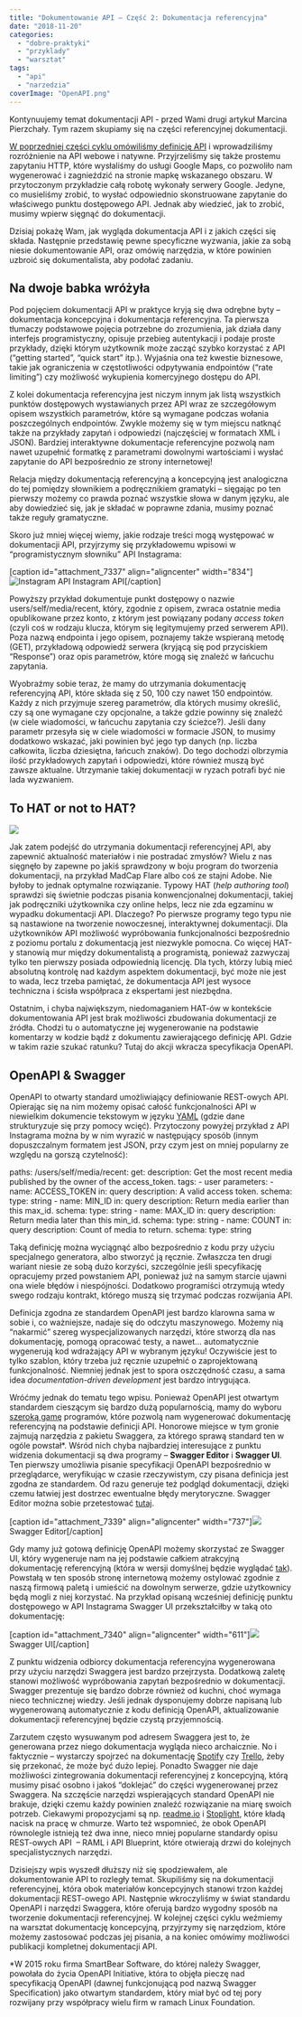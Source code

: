 ```yaml
---
title: "Dokumentowanie API – Część 2: Dokumentacja referencyjna"
date: "2018-11-20"
categories:
  - "dobre-praktyki"
  - "przyklady"
  - "warsztat"
tags:
  - "api"
  - "narzedzia"
coverImage: "OpenAPI.png"
---
```


Kontynuujemy temat dokumentacji API - przed Wami drugi artykuł Marcina Pierzchały. Tym razem skupiamy się na części referencyjnej dokumentacji.

[W poprzedniej części cyklu omówiliśmy definicję API](http://techwriter.pl/dokumentacja-api-czesc-1-definicja-i-rodzaje-api/) i wprowadziliśmy rozróżnienie na API webowe i natywne. Przyjrzeliśmy się także prostemu zapytaniu HTTP, które wysłaliśmy do usługi Google Maps, co pozwoliło nam wygenerować i zagnieździć na stronie mapkę wskazanego obszaru. W przytoczonym przykładzie całą robotę wykonały serwery Google. Jedyne, co musieliśmy zrobić, to wysłać odpowiednio skonstruowane zapytanie do właściwego punktu dostępowego API. Jednak aby wiedzieć, jak to zrobić, musimy wpierw sięgnąć do dokumentacji.

Dzisiaj pokażę Wam, jak wygląda dokumentacja API i z jakich części się składa. Następnie przedstawię pewne specyficzne wyzwania, jakie za sobą niesie dokumentowanie API, oraz omówię narzędzia, w które powinien uzbroić się dokumentalista, aby podołać zadaniu.

## Na dwoje babka wróżyła

Pod pojęciem dokumentacji API w praktyce kryją się dwa odrębne byty – dokumentacja koncepcyjna i dokumentacja referencyjna. Ta pierwsza tłumaczy podstawowe pojęcia potrzebne do zrozumienia, jak działa dany interfejs programistyczny, opisuje przebieg autentykacji i podaje proste przykłady, dzięki którym użytkownik może zacząć szybko korzystać z API (“getting started”, “quick start” itp.). Wyjaśnia ona też kwestie biznesowe, takie jak ograniczenia w częstotliwości odpytywania endpointów (“rate limiting”) czy możliwość wykupienia komercyjnego dostępu do API.

Z kolei dokumentacja referencyjna jest niczym innym jak listą wszystkich punktów dostępowych wystawianych przez API wraz ze szczegółowym opisem wszystkich parametrów, które są wymagane podczas wołania poszczególnych endpointów. Zwykle możemy się w tym miejscu natknąć także na przykłady zapytań i odpowiedzi (najczęściej w formatach XML i JSON). Bardziej interaktywne dokumentacje referencyjne pozwolą nam nawet uzupełnić formatkę z parametrami dowolnymi wartościami i wysłać zapytanie do API bezpośrednio ze strony internetowej!

Relacja między dokumentacją referencyjną a koncepcyjną jest analogiczna do tej pomiędzy słownikiem a podręcznikiem gramatyki – sięgając po ten pierwszy możemy co prawda poznać wszystkie słowa w danym języku, ale aby dowiedzieć się, jak je składać w poprawne zdania, musimy poznać także reguły gramatyczne.

Skoro już mniej więcej wiemy, jakie rodzaje treści mogą występować w dokumentacji API, przyjrzymy się przykładowemu wpisowi w “programistycznym słowniku” API Instagrama:

\[caption id="attachment_7337" align="aligncenter" width="834"\]![](images/InstagramApi.jpeg "Instagram API") Instagram API\[/caption\]

Powyższy przykład dokumentuje punkt dostępowy o nazwie users/self/media/recent, który, zgodnie z opisem, zwraca ostatnie media opublikowane przez konto, z którym jest powiązany podany _access token_ (czyli coś w rodzaju klucza, którym się legitymujemy przed serwerem API). Poza nazwą endpointa i jego opisem, poznajemy także wspieraną metodę (GET), przykładową odpowiedź serwera (kryjącą się pod przyciskiem “Response”) oraz opis parametrów, które mogą się znaleźć w łańcuchu zapytania.

Wyobraźmy sobie teraz, że mamy do utrzymania dokumentację referencyjną API, które składa się z 50, 100 czy nawet 150 endpointów. Każdy z nich przyjmuje szereg parametrów, dla których musimy określić, czy są one wymagane czy opcjonalne, a także gdzie powinny się znaleźć (w ciele wiadomości, w łańcuchu zapytania czy ścieżce?). Jeśli dany parametr przesyła się w ciele wiadomości w formacie JSON, to musimy dodatkowo wskazać, jaki powinien być jego typ danych (np. liczba całkowita, liczba dziesiętna, łańcuch znaków). Do tego dochodzi olbrzymia ilość przykładowych zapytań i odpowiedzi, które również muszą być zawsze aktualne. Utrzymanie takiej dokumentacji w ryzach potrafi być nie lada wyzwaniem.

## To HAT or not to HAT?

![](images/Hat.jpeg)

Jak zatem podejść do utrzymania dokumentacji referencyjnej API, aby zapewnić aktualność materiałów i nie postradać zmysłów? Wielu z nas sięgnęło by zapewne po jakiś sprawdzony w boju program do tworzenia dokumentacji, na przykład MadCap Flare albo coś ze stajni Adobe. Nie byłoby to jednak optymalne rozwiązanie. Typowy HAT (_help authoring tool_) sprawdzi się świetnie podczas pisania konwencjonalnej dokumentacji, takiej jak podręczniki użytkownika czy online helps, lecz nie zda egzaminu w wypadku dokumentacji API. Dlaczego? Po pierwsze programy tego typu nie są nastawione na tworzenie nowoczesnej, interaktywnej dokumentacji. Dla użytkowników API możliwość wypróbowania funkcjonalności bezpośrednio z poziomu portalu z dokumentacją jest niezwykle pomocna. Co więcej HAT-y stanowią mur między dokumentalistą a programistą, ponieważ zazwyczaj tylko ten pierwszy posiada odpowiednią licencję. Dla tych, którzy lubią mieć absolutną kontrolę nad każdym aspektem dokumentacji, być może nie jest to wada, lecz trzeba pamiętać, że dokumentacja API jest wysoce techniczna i ścisła współpraca z ekspertami jest niezbędna.

Ostatnim, i chyba największym, niedomaganiem HAT-ów w kontekście dokumentowania API jest brak możliwości zbudowania dokumentacji ze źródła. Chodzi tu o automatyczne jej wygenerowanie na podstawie komentarzy w kodzie bądź z dokumentu zawierającego definicję API. Gdzie w takim razie szukać ratunku? Tutaj do akcji wkracza specyfikacja OpenAPI.

## OpenAPI & Swagger

OpenAPI to otwarty standard umożliwiający definiowanie REST-owych API. Opierając się na nim możemy opisać całość funkcjonalności API w niewielkim dokumencie tekstowym w języku [YAML](http://yaml.org/) (gdzie dane strukturyzuje się przy pomocy wcięć). Przytoczony powyżej przykład z API Instagrama można by w nim wyrazić w następujący sposób (innym dopuszczalnym formatem jest JSON, przy czym jest on mniej popularny ze względu na gorszą czytelność):

paths:
/users/self/media/recent:
get:
description: Get the most recent media published by the owner of the access_token.
tags: - user
parameters: - name: ACCESS_TOKEN
in: query
description: A valid access token.
schema:
type: string - name: MIN_ID
in: query
description: Return media earlier than this max_id.
schema:
type: string - name: MAX_ID
in: query
description: Return media later than this min_id.
schema:
type: string - name: COUNT
in: query
description: Count of media to return.
schema:
type: string

Taką definicję można wyciągnąć albo bezpośrednio z kodu przy użyciu specjalnego generatora, albo stworzyć ją ręcznie. Zwłaszcza ten drugi wariant niesie ze sobą dużo korzyści, szczególnie jeśli specyfikację opracujemy przed powstaniem API, ponieważ już na samym starcie ujawni ona wiele błędów i niespójności. Dodatkowo programiści otrzymują wtedy swego rodzaju kontrakt, którego muszą się trzymać podczas rozwijania API.

Definicja zgodna ze standardem OpenAPI jest bardzo klarowna sama w sobie i, co ważniejsze, nadaje się do odczytu maszynowego. Możemy nią “nakarmić” szereg wyspecjalizowanych narzędzi, które stworzą dla nas dokumentację, pomogą opracować testy, a nawet… automatycznie wygenerują kod wdrażający API w wybranym języku! Oczywiście jest to tylko szablon, który trzeba już ręcznie uzupełnić o zaprojektowaną funkcjonalność. Niemniej jednak jest to spora oszczędność czasu, a sama idea _documentation-driven development_ jest bardzo intrygująca.

Wróćmy jednak do tematu tego wpisu. Ponieważ OpenAPI jest otwartym standardem cieszącym się bardzo dużą popularnością, mamy do wyboru [szeroką gamę](https://github.com/OAI/OpenAPI-Specification/blob/master/IMPLEMENTATIONS.md) programów, które pozwolą nam wygenerować dokumentację referencyjną na podstawie definicji API. Honorowe miejsce w tym gronie zajmują narzędzia z pakietu Swaggera, za którego sprawą standard ten w ogóle powstał\*. Wśród nich chyba najbardziej interesujące z punktu widzenia dokumentacji są dwa programy – **Swagger Editor** i **Swagger UI**. Ten pierwszy umożliwia pisanie specyfikacji OpenAPI bezpośrednio w przeglądarce, weryfikując w czasie rzeczywistym, czy pisana definicja jest zgodna ze standardem. Od razu generuje też podgląd dokumentacji, dzięki czemu łatwiej jest dostrzec ewentualne błędy merytoryczne. Swagger Editor można sobie przetestować [tutaj](https://editor.swagger.io/).

\[caption id="attachment_7339" align="aligncenter" width="737"\]![](images/SwaggerEditor.jpeg) Swagger Editor\[/caption\]

Gdy mamy już gotową definicję OpenAPI możemy skorzystać ze Swagger UI, który wygeneruje nam na jej podstawie całkiem atrakcyjną dokumentację referencyjną (która w wersji domyślnej będzie wyglądać [tak](https://petstore.swagger.io/)). Powstałą w ten sposób stronę internetową możemy ostylować zgodnie z naszą firmową paletą i umieścić na dowolnym serwerze, gdzie użytkownicy będą mogli z niej korzystać. Na przykład opisaną wcześniej definicję punktu dostępowego w API Instagrama Swagger UI przekształciłby w taką oto dokumentację:

\[caption id="attachment_7340" align="aligncenter" width="611"\]![](images/SwaggerUI.jpeg) Swagger UI\[/caption\]

Z punktu widzenia odbiorcy dokumentacja referencyjna wygenerowana przy użyciu narzędzi Swaggera jest bardzo przejrzysta. Dodatkową zaletę stanowi możliwość wypróbowania zapytań bezpośrednio w dokumentacji. Swagger prezentuje się bardzo dobrze również od kuchni, choć wymaga nieco technicznej wiedzy. Jeśli jednak dysponujemy dobrze napisaną lub wygenerowaną automatycznie z kodu definicją OpenAPI, aktualizowanie dokumentacji referencyjnej będzie czystą przyjemnością.

Zarzutem często wysuwanym pod adresem Swaggera jest to, że generowana przez niego dokumentacja wygląda nieco archaicznie. No i faktycznie – wystarczy spojrzeć na dokumentację [Spotify](https://developer.spotify.com/documentation/web-api/reference/albums/get-album/) czy [Trello](https://developers.trello.com/v1.0/reference), żeby się przekonać, że może być dużo lepiej. Ponadto Swagger nie daje możliwości zintegrowania dokumentacji referencyjnej z koncepcyjną, którą musimy pisać osobno i jakoś “doklejać” do części wygenerowanej przez Swaggera. Na szczęście narzędzi wspierających standard OpenAPI nie brakuje, dzięki czemu każdy powinien znaleźć rozwiązanie na miarę swoich potrzeb. Ciekawymi propozycjami są np. [readme.io](https://readme.io/) i [Stoplight](https://stoplight.io/), które kładą nacisk na pracę w chmurze. Warto też wspomnieć, że obok OpenAPI równolegle istnieją też dwa inne, nieco mniej popularne standardy opisu REST-owych API  – RAML i API Blueprint, które otwierają drzwi do kolejnych specjalistycznych narzędzi.

Dzisiejszy wpis wyszedł dłuższy niż się spodziewałem, ale dokumentowanie API to rozległy temat. Skupiliśmy się na dokumentacji referencyjnej, która obok materiałów koncepcyjnych stanowi trzon każdej dokumentacji REST-owego API. Następnie wkroczyliśmy w świat standardu OpenAPI i narzędzi Swaggera, które oferują bardzo wygodny sposób na tworzenie dokumentacji referencyjnej. W kolejnej części cyklu weźmiemy na warsztat dokumentację koncepcyjną, przyjrzymy się narzędziom, które możemy zastosować podczas jej pisania, a na koniec omówimy możliwości publikacji kompletnej dokumentacji API.



\*W 2015 roku firma SmartBear Software, do której należy Swagger, powołała do życia OpenAPI Initiative, która to objęła pieczę nad specyfikacją OpenAPI (dawnej funkcjonującą pod nazwą Swagger Specification) jako otwartym standardem, który miał być od tej pory rozwijany przy współpracy wielu firm w ramach Linux Foundation.
